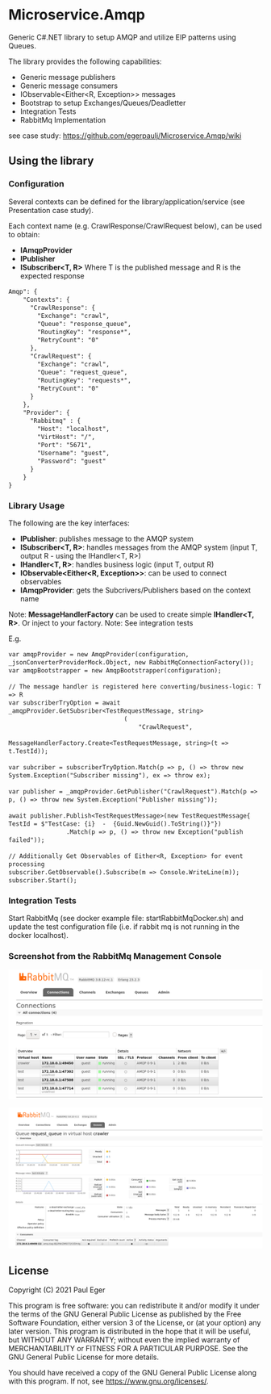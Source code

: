 # Microservice.Amqp

Generic C#.NET library to setup AMQP and utilize EIP patterns using Queues.

The library provides the following capabilities:
- Generic message publishers
- Generic message consumers
- IObservable<Either<R, Exception>> messages
- Bootstrap to setup Exchanges/Queues/Deadletter
- Integration Tests
- RabbitMq Implementation

see case study: https://github.com/egerpaulj/Microservice.Amqp/wiki

## Using the library

### Configuration

Several contexts can be defined for the library/application/service (see Presentation case study).

Each context name (e.g. CrawlResponse/CrawlRequest below), can be used to obtain:
- **IAmqpProvider**
- **IPublisher**
- **ISubscriber<T, R>** Where T is the published message and R is the expected response 


```
Amqp": {
    "Contexts": {
      "CrawlResponse": {
        "Exchange": "crawl",
        "Queue": "response_queue",
        "RoutingKey": "response*",
        "RetryCount": "0"
      },
      "CrawlRequest": {
        "Exchange": "crawl",
        "Queue": "request_queue",
        "RoutingKey": "requests*",
        "RetryCount": "0"
      }
    },
    "Provider": {
      "Rabbitmq" : {
        "Host": "localhost",
        "VirtHost": "/",
        "Port": "5671",
        "Username": "guest",
        "Password": "guest"
      }
    }
}
```

### Library Usage

The following are the key interfaces:
- **IPublisher**: publishes message to the AMQP system
- **ISubscriber<T, R>**: handles messages from the AMQP system (input T, output R - using the IHandler<T, R>)
- **IHandler<T, R>**: handles business logic (input T, output R)
- **IObservable<Either<R, Exception>>**: can be used to connect observables
- **IAmqpProvider**: gets the Subcrivers/Publishers based on the context name

Note: **MessageHandlerFactory** can be used to create simple **IHandler<T, R>**. Or inject to your factory.
Note: See integration tests

E.g.
```
var amqpProvider = new AmqpProvider(configuration, _jsonConverterProviderMock.Object, new RabbitMqConnectionFactory());
var amqpBootstrapper = new AmqpBootstrapper(configuration);

// The message handler is registered here converting/business-logic: T => R
var subscriberTryOption = await _amqpProvider.GetSubsriber<TestRequestMessage, string>
                                (
                                    "CrawlRequest",
                                    MessageHandlerFactory.Create<TestRequestMessage, string>(t => t.TestId));

var subcriber = subscriberTryOption.Match(p => p, () => throw new System.Exception("Subscriber missing"), ex => throw ex);

var publisher = _amqpProvider.GetPublisher("CrawlRequest").Match(p => p, () => throw new System.Exception("Publisher missing"));

await publisher.Publish<TestRequestMessage>(new TestRequestMessage{ TestId = $"TestCase: {i}  -  {Guid.NewGuid().ToString()}"})
                .Match(p => p, () => throw new Exception("publish failed"));

// Additionally Get Observables of Either<R, Exception> for event processing
subscriber.GetObservable().Subscribe(m => Console.WriteLine(m));
subscriber.Start();
```

### Integration Tests

Start RabbitMq (see docker example file: startRabbitMqDocker.sh) and update the test configuration file (i.e. if rabbit mq is not running in the docker localhost).

### Screenshot from the RabbitMq Management Console

  ![Screenshot: RabbitMq Connections](/Documentation/amqp_connections.png)

  ![Screenshot: RabbitMq Subscription to Queue](/Documentation/amqp_queuesubscribed.png)

## License

Copyright (C) 2021  Paul Eger

This program is free software: you can redistribute it and/or modify
it under the terms of the GNU General Public License as published by
the Free Software Foundation, either version 3 of the License, or
(at your option) any later version.
This program is distributed in the hope that it will be useful,
but WITHOUT ANY WARRANTY; without even the implied warranty of
MERCHANTABILITY or FITNESS FOR A PARTICULAR PURPOSE.  See the
GNU General Public License for more details.

You should have received a copy of the GNU General Public License
along with this program.  If not, see <https://www.gnu.org/licenses/>.
